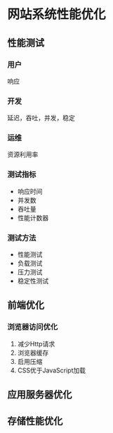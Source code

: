 # 网站系统性能优化

## 性能测试

### 用户

响应

### 开发

延迟，吞吐，并发，稳定

### 运维

资源利用率

### 测试指标

- 响应时间
- 并发数
- 吞吐量
- 性能计数器

### 测试方法

- 性能测试
- 负载测试
- 压力测试
- 稳定性测试

## 前端优化

### 浏览器访问优化

1. 减少Http请求
2. 浏览器缓存
3. 启用压缩
4. CSS优于JavaScript加载

## 应用服务器优化

## 存储性能优化